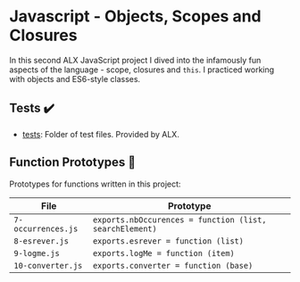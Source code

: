 # Javascript - Objects, Scopes and Closures

In this second ALX JavaScript project I dived into the infamously fun
aspects of the language - scope, closures and `this`. I practiced working with
objects and ES6-style classes.

## Tests :heavy_check_mark:

* [tests](./tests): Folder of test files. Provided by ALX.

## Function Prototypes :floppy_disk:

Prototypes for functions written in this project:

| File               | Prototype                                               |
| ------------------ | ------------------------------------------------------- |
| `7-occurrences.js` | `exports.nbOccurences = function (list, searchElement)` |
| `8-esrever.js`     | `exports.esrever = function (list)`                     |
| `9-logme.js`       | `exports.logMe = function (item)`                       |
| `10-converter.js`  | `exports.converter = function (base)`                   |
